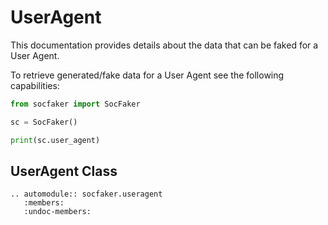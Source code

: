 # UserAgent

This documentation provides details about the data that can be faked for a User Agent.

To retrieve generated/fake data for a User Agent see the following capabilities:


```python
from socfaker import SocFaker

sc = SocFaker()

print(sc.user_agent)
```

## UserAgent Class

```eval_rst
.. automodule:: socfaker.useragent
   :members:
   :undoc-members:
```